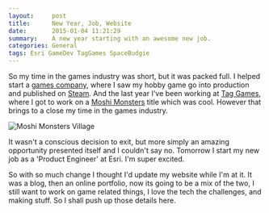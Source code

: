 ```yaml
---
layout:     post
title:      New Year, Job, Website
date:       2015-01-04 11:21:29
summary:    A new year starting with an awesome new job.
categories: General
tags: Esri GameDev TagGames SpaceBudgie
---
```


So my time in the games industry was short, but it was packed full. I helped start a [games company][3], where I saw my hobby game go into production and published on [Steam][4]. And the last year I've been working at [Tag Games][1], where I got to work on a [Moshi Monsters][2] title which was cool. However that brings to a close my time in the games industry.

![Moshi Monsters Village](http://img1.wikia.nocookie.net/__cb20130625200435/moshimonsters/images/9/92/Moshi_Monsters_Village_logo.jpg)

It wasn't a conscious decision to exit, but more simply an amazing opportunity presented itself and I couldn't say no. Tomorrow I start my new job as a 'Product Engineer' at Esri. I'm super excited.

So with so much change I thought I'd update my website while I'm at it. It was a blog, then an online portfolio, now its going to be a mix of the two, I still want to work on game related things, I love the tech the challenges, and making stuff. So I shall push up those details here.


[1]: http://www.tag-games.com
[2]: https://itunes.apple.com/gb/app/moshi-monsters-village/id635912603?mt=8
[3]: http://spacebudgie.com/
[4]: http://store.steampowered.com/app/290060/